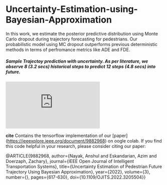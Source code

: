 # Uncertainty-Estimation-using-Bayesian-Approximation

In this work, we estimate the posterior predictive distribution using Monte Carlo dropout during trajectory
forecasting for pedestrians. Our probabilistic model using MC dropout outperforms previous deterministic 
methods in terms of perfromance metrics like ADE and FDE.


##### Sample Trajectoy prediction with uncertainty. As per literature, we observe 8 (3.2 secs) historical steps to predict 12 steps (4.8 secs) into future.
  
  ![1D_CNN_ETH_traj_do_0.2_and_FP_4.8_secs_ID_58_traj_legend.pdf](https://github.com/shulnak09/Uncertainty-Estimation-using-Bayesian-Approximation/files/10050701/1D_CNN_ETH_traj_do_0.2_and_FP_4.8_secs_ID_58_traj_legend.pdf)


**cite** 
Contains the tensorflow implementation of our  [paper] (https://ieeexplore.ieee.org/document/9882968) on oogle colab. If you find this code 
helpful in your research, please consider citing our paper:

  @ARTICLE{9882968,
  author={Nayak, Anshul and Eskandarian, Azim and Doerzaph, Zachary},
  journal={IEEE Open Journal of Intelligent Transportation Systems}, 
  title={Uncertainty Estimation of Pedestrian Future Trajectory Using Bayesian Approximation}, 
  year={2022},
  volume={3},
  number={},
  pages={617-630},
  doi={10.1109/OJITS.2022.3205504}}
